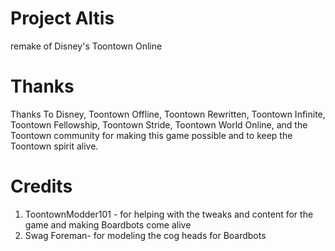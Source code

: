 # Project Altis
remake of Disney's Toontown Online

# Thanks

Thanks To Disney, Toontown Offline, Toontown Rewritten, Toontown Infinite, Toontown Fellowship, Toontown Stride, Toontown World Online, 
and the Toontown community for making this game possible and to keep the Toontown spirit alive.

# Credits
1. ToontownModder101 - for helping with the tweaks and content for the game and making Boardbots come alive
2. Swag Foreman- for modeling the cog heads for Boardbots
